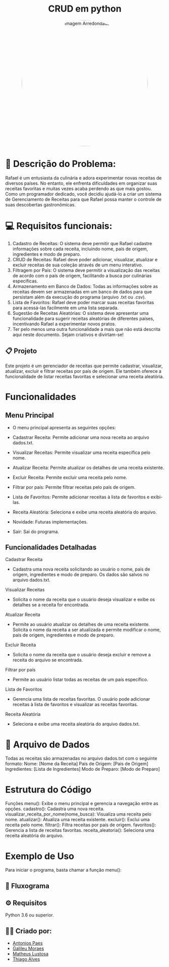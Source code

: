 <h1 align="center">CRUD em python</h1>

<div align="center" >
<img src="https://github.com/AntonioPaess/trabalho_python_cesar/assets/108696459/00edc9ba-334b-4011-a417-5fdaf124a3fd" alt="Imagem Arredondada" style="width: 400px;  border-radius: 50%; object-fit: cover;">
</div>


# 📢 Descrição do Problema:
Rafael é um entusiasta da culinária e adora experimentar novas receitas de diversos países. No entanto, ele enfrenta dificuldades em organizar suas receitas favoritas e muitas vezes acaba perdendo as que mais gostou. Como um programador dedicado, você decidiu ajudá-lo a criar um sistema de Gerenciamento de Receitas para que Rafael possa manter o controle de suas descobertas gastronômicas.

# 💻 Requisitos funcionais:
1. Cadastro de Receitas: O sistema deve permitir que Rafael cadastre informações
sobre cada receita, incluindo nome, país de origem, ingredientes e modo de preparo.
2. CRUD de Receitas: Rafael deve poder adicionar, visualizar, atualizar e excluir
receitas de sua coleção através de um menu interativo.
3. Filtragem por País: O sistema deve permitir a visualização das receitas de acordo
com o país de origem, facilitando a busca por culinárias específicas.
4. Armazenamento em Banco de Dados: Todas as informações sobre as receitas
devem ser armazenadas em um banco de dados para que persistam além da
execução do programa (arquivo .txt ou .csv).
5. Lista de Favoritos: Rafael deve poder marcar suas receitas favoritas para
acessá-las facilmente em uma lista separada.
6. Sugestão de Receitas Aleatórias: O sistema deve apresentar uma funcionalidade
para sugerir receitas aleatórias de diferentes países, incentivando Rafael a
experimentar novos pratos.
7. Ter pelo menos uma outra funcionalidade a mais que não está descrita aqui neste
documento. Sejam criativos e divirtam-se!

## 📋 Projeto
Este projeto é um gerenciador de receitas que permite cadastrar, visualizar, atualizar, excluir e filtrar receitas por país de origem. Ele também oferece a funcionalidade de listar receitas favoritas e selecionar uma receita aleatória.
# Funcionalidades
## Menu Principal
- O menu principal apresenta as seguintes opções:

- Cadastrar Receita: Permite adicionar uma nova receita ao arquivo dados.txt.
- Visualizar Receitas: Permite visualizar uma receita específica pelo nome.
- Atualizar Receita: Permite atualizar os detalhes de uma receita existente.
- Excluir Receita: Permite excluir uma receita pelo nome.
- Filtrar por país: Permite filtrar receitas pelo país de origem.
- Lista de Favoritos: Permite adicionar receitas à lista de favoritos e exibi-las.
- Receita Aleatória: Seleciona e exibe uma receita aleatória do arquivo.
- Novidade: Futuras implementações.
- Sair: Sai do programa.
## Funcionalidades Detalhadas
Cadastrar Receita
- Cadastra uma nova receita solicitando ao usuário o nome, país de origem, ingredientes e modo de preparo. Os dados são salvos no arquivo dados.txt.

Visualizar Receitas
- Solicita o nome da receita que o usuário deseja visualizar e exibe os detalhes se a receita for encontrada.

Atualizar Receita
- Permite ao usuário atualizar os detalhes de uma receita existente. Solicita o nome da receita a ser atualizada e permite modificar o nome, país de origem, ingredientes e modo de preparo.

Excluir Receita
- Solicita o nome da receita que o usuário deseja excluir e remove a receita do arquivo se encontrada.

Filtrar por país
- Permite ao usuário listar todas as receitas de um país específico.

Lista de Favoritos
- Gerencia uma lista de receitas favoritas. O usuário pode adicionar receitas à lista de favoritos e visualizar as receitas favoritas.

Receita Aleatória
- Seleciona e exibe uma receita aleatória do arquivo dados.txt.

# 🎲 Arquivo de Dados
Todas as receitas são armazenadas no arquivo dados.txt com o seguinte formato:
Nome: [Nome da Receita]
País de Origem: [País de Origem]
Ingredientes: [Lista de Ingredientes]
Modo de Preparo: [Modo de Preparo]

# Estrutura do Código
Funções
menu(): Exibe o menu principal e gerencia a navegação entre as opções.
cadastro(): Cadastra uma nova receita.
visualizar_receita_por_nome(nome_busca): Visualiza uma receita pelo nome.
atualizar(): Atualiza uma receita existente.
excluir(): Exclui uma receita pelo nome.
filtrar(): Filtra receitas por país de origem.
favoritos(): Gerencia a lista de receitas favoritas.
receita_aleatoria(): Seleciona uma receita aleatória do arquivo.

# Exemplo de Uso
Para iniciar o programa, basta chamar a função menu():

## 📝 Fluxograma

## ⚙️ Requisitos
Python 3.6 ou superior.

## 🙋‍♂️ Criado por:
- [Antonios Paes](https://github.com/AntonioPaess)
- [Galileu Moraes](https://github.com/GalileuCMMoares)
- [Matheus Lustosa](https://github.com/MatheusLustosa)
- [Thiago Alves](https://github.com/ThAlvesM)







